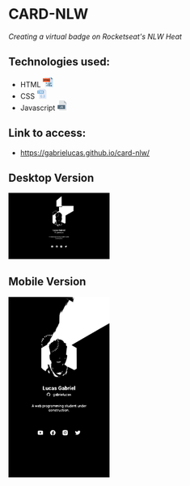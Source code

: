 # CARD-NLW

*Creating a virtual badge on Rocketseat's NLW Heat* 

## Technologies used:

- HTML <img src="/images/html.png" width="20"/>
- CSS <img src="/images/css.png" width="20"/>
- Javascript <img src="/images/js.png" width="20"/>

## Link to access: 

- https://gabrielucas.github.io/card-nlw/

## Desktop Version
<img src="/images/card-nlw-desk.svg" width="200"/>

## Mobile Version
<img src="/images/card-nlw-mobile.svg" width="200"/>
